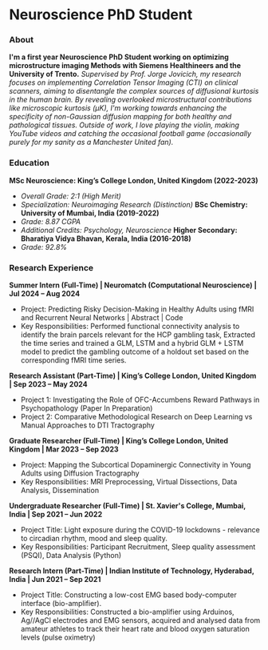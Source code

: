 # Neuroscience PhD Student

### About
**I'm a first year Neuroscience PhD Student working on optimizing microstructure imaging Methods with Siemens Healthineers and the University of Trento.** 
*Supervised by Prof. Jorge Jovicich, my research focuses on implementing Correlation Tensor Imaging (CTI) on clinical scanners, aiming to disentangle the complex sources of diffusional kurtosis in the human brain. By revealing overlooked microstructural contributions like microscopic kurtosis (μK), I'm working towards enhancing the specificity of non-Gaussian diffusion mapping for both healthy and pathological tissues. Outside of work, I love playing the violin, making YouTube videos and catching the occasional football game (occasionally purely for my sanity as a Manchester United fan).* 

### Education
**MSc Neuroscience: King’s College London, United Kingdom (2022-2023)**
- *Overall Grade: 2:1 (High Merit)*
- *Specialization: Neuroimaging Research (Distinction)*
**BSc Chemistry: University of Mumbai, India (2019-2022)**
- *Grade: 8.87 CGPA*
- *Additional Credits: Psychology, Neuroscience*
**Higher Secondary: Bharatiya Vidya Bhavan, Kerala, India (2016-2018)**
- *Grade: 92.8%*

### Research Experience
**Summer Intern (Full-Time) | Neuromatch (Computational Neuroscience) | Jul 2024 – Aug 2024** 
- Project: Predicting Risky Decision-Making in Healthy Adults using fMRI and Recurrent Neural Networks | Abstract | Code
- Key Responsibilities: Performed functional connectivity analysis to identify the brain parcels relevant for the HCP gambling task, Extracted the time series and trained a GLM, LSTM and a hybrid GLM + LSTM model to predict the gambling outcome of a holdout set based on the corresponding fMRI time series. 

**Research Assistant (Part-Time) | King’s College London, United Kingdom | Sep 2023 – May 2024** 
- Project 1: Investigating the Role of OFC-Accumbens Reward Pathways in Psychopathology (Paper In Preparation)
- Project 2: Comparative Methodological Research on Deep Learning vs Manual Approaches to DTI Tractography

**Graduate Researcher (Full-Time) | King’s College London, United Kingdom | Mar 2023 – Sep 2023**
- Project: Mapping the Subcortical Dopaminergic Connectivity in Young Adults using Diffusion Tractography
- Key Responsibilities: MRI Preprocessing, Virtual Dissections, Data Analysis, Dissemination    

**Undergraduate Researcher (Full-Time) | St. Xavier's College, Mumbai, India | Sep 2021 – Jun 2022** 
- Project Title: Light exposure during the COVID-19 lockdowns - relevance to circadian rhythm, mood and sleep quality.
- Key Responsibilities: Participant Recruitment, Sleep quality assessment (PSQI), Data Analysis (Python)

**Research Intern (Part-Time) | Indian Institute of Technology, Hyderabad, India | Jun 2021 – Sep 2021** 
- Project Title: Constructing a low-cost EMG based body-computer interface (bio-amplifier).
- Key Responsibilities: Constructed a bio-amplifier using Arduinos, Ag//AgCl electrodes and EMG sensors, acquired and analysed data from amateur athletes to track their heart rate and blood oxygen saturation levels (pulse oximetry)


